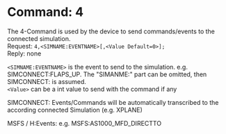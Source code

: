 # Command: 4

The 4-Command is used by the device to send commands/events to the connected simulation.  
Request: `4,<SIMNAME:EVENTNAME>[,<Value Default=0>];`  
Reply: none

`<SIMNAME:EVENTNAME>` is the event to send to the simulation. e.g. SIMCONNECT:FLAPS\_UP. The "SIMANME:" part can be omitted, then SIMCONNECT: is assumed.  
`<Value>` can be a int value to send with the command if any

SIMCONNECT: Events/Commands will be automatically transcribed to the according connected Simulation \(e.g. XPLANE\)

MSFS / H:Events: e.g.    MSFS:AS1000\_MFD\_DIRECTTO

